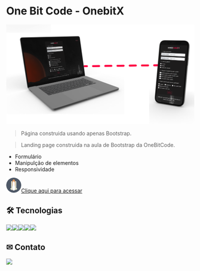 # One Bit Code - OnebitX

![preview](./.github/preview.png)

> Página construida usando apenas Bootstrap.

> Landing page construida na aula de Bootstrap da OneBitCode.

- Formulário
- Manipulção de elementos
- Responsividade

<a href = "https://carloscunha611.github.io/OBC_OnebitX/" target = '_blank'> <img src = "./.github/FAVICON-SPACEX.png" width = 40 height = 40>Clique aqui para acessar </a>

## 🛠 Tecnologias

<img src="https://cdn.jsdelivr.net/gh/devicons/devicon/icons/html5/html5-original.svg" width = 40/><img src="https://cdn.jsdelivr.net/gh/devicons/devicon/icons/css3/css3-original.svg" width = 40/><img src="https://cdn.jsdelivr.net/gh/devicons/devicon/icons/sass/sass-original.svg" width = 40 /><img src="https://cdn.jsdelivr.net/gh/devicons/devicon/icons/bootstrap/bootstrap-plain.svg" width = 40 /><img src="https://cdn.jsdelivr.net/gh/devicons/devicon/icons/git/git-original.svg" width = 40/>

## ✉ Contato

<a href = "https://t.me/Carloscunha611" target = '_blank'><img src='https://img.shields.io/badge/Telegram-2CA5E0?style=for-the-badge&logo=telegram&logoColor=white' target = '_blank' >
